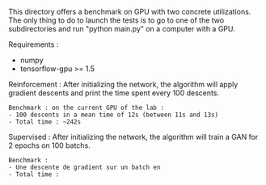 
This directory offers a benchmark on GPU with two concrete utilizations.
The only thing to do to launch the tests is to go to one of the two subdirectories and run "python main.py" on
a computer with a GPU.

Requirements :
- numpy
- tensorflow-gpu >= 1.5


Reinforcement :
    After initializing the network, the algorithm will apply gradient descents and print the time spent every 100 descents.

    Benchmark : on the current GPU of the lab :
    - 100 descents in a mean time of 12s (between 11s and 13s)
    - Total time : ~242s 


Supervised :
    After initializing the network, the algorithm will train a GAN for 2 epochs on 100 batchs.
    
    Benchmark :
    - Une descente de gradient sur un batch en 
    - Total time : 
